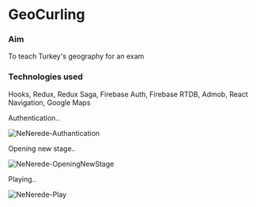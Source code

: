# GeoCurling

### Aim
To teach Turkey's geography for an exam

### Technologies used
Hooks, Redux, Redux Saga, Firebase Auth, Firebase RTDB, Admob, React Navigation, Google Maps  

Authentication..

![NeNerede-Authantication](https://user-images.githubusercontent.com/18735074/209407673-3ade9f02-ed5b-40c0-b308-174ff29021c0.gif)

Opening new stage..

![NeNerede-OpeningNewStage](https://user-images.githubusercontent.com/18735074/209407943-68993615-940c-4ffe-a7d9-684d895daa44.gif)

Playing..

![NeNerede-Play](https://user-images.githubusercontent.com/18735074/209407469-d0b45f7d-0bd4-4521-a741-c85be8cdd3ef.gif)
